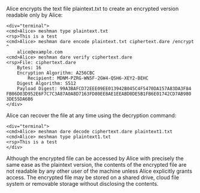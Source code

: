 
Alice encrypts the text file plaintext.txt to create an encrypted version
readable only by Alice:


~~~~
<div="terminal">
<cmd>Alice> meshman type plaintext.txt
<rsp>This is a test
<cmd>Alice> meshman dare encode plaintext.txt ciphertext.dare /encrypt ^
    alice@example.com 
<cmd>Alice> meshman dare verify ciphertext.dare
<rsp>File: ciphertext.dare
    Bytes: 16
    Encryption Algorithm: A256CBC
        Recipient: MDNM-PZRG-WN5F-2GW4-QSH6-XEY2-BEHC
    Digest Algorithm: S512
    Payload Digest: 99A3BAFCD72EEE09EE013942B045C4F5470DA157A83DA3F84
FB06D03D952E6F7C7C3A87A0A8D7163FD80EE8AE1EEABD0DE5B1FB6E01742CD7AB980
3DE55DA6B6
</div>
~~~~

Alice can recover the file at any time using the decryption command:


~~~~
<div="terminal">
<cmd>Alice> meshman dare decode ciphertext.dare plaintext1.txt
<cmd>Alice> meshman type plaintext1.txt
<rsp>This is a test
</div>
~~~~

Although the encrypted file can be accessed by Alice with precisely the same ease as the plaintext
version, the contents of the encrypted file are not readable by any other user of the machine unless 
Alice explicitly grants access. The encrypted file may be stored on a shared drive, cloud file system
or removable storage without disclosing the contents.

